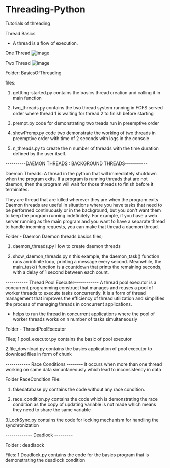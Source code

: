 # Threading-Python
Tutorials of threading 

Thread Basics
- A thread is a flow of execution.


One Thread 
![image](https://github.com/manavmalhotra123/Threading-Python/assets/110531978/1effdf58-c6b3-4c1f-a635-0776658bae71)

Two Thread 
![image](https://github.com/manavmalhotra123/Threading-Python/assets/110531978/60dd6cf0-947c-45f4-ad2b-27ae518925c3)



Folder: BasicsOfThreading

files: 
1. gettting-started.py 
  contains the basics thread creation and calling it in main function 

2. two_threads.py
  contains the two thread system running in FCFS served order where thread 1 is waiting for thread 2 to finish before starting

3. prempt.py 
  code for demonstrating two treads run in preemptive order 

4. showPremp.py 
  code two demonstrate the working of two threads in preemptive order with time of 2 seconds with logs in the console

5. n_threads.py
  to create the n number of threads with the time duration defined by the user itself.

----------DAEMON THREADS : BACKGROUND THREADS-----------

Daemon Threads: A thread in the python that will immediately shutdown when the program exits. If a program is running threads that are not daemon, then the program will wait for those threads to finish before it terminates.

They are thread that are killed wherever they are when the program exits
Daemon threads are useful in situations where you have tasks that need to be performed continuously or in the background, but you don't want them to keep the program running indefinitely. 
For example, if you have a web server running as the main program and you want to have a separate thread to handle incoming requests, you can make that thread a daemon thread. 

Folder - Daemon
Daemon threads basics files; 

1. daemon_threads.py
How to create daemon threads 

2. show_daemon_threads.py
n this example, the daemon_task() function runs an infinite loop, printing a message every second. Meanwhile, the main_task() function is a countdown that prints the remaining seconds, with a delay of 1 second between each count.

----------- Thread Pool Executer------------
A thread pool executor is a concurrent programming construct that manages and reuses a pool of worker threads to execute tasks concurrently. It is a form of thread management that improves the efficiency of thread utilization and simplifies the process of managing threads in concurrent applications.

- helps to run the thread in concurrent applications where the pool of worker threads works on n number of tasks simultaneously

Folder - ThreadPoolExecutor

Files;
1.pool_executor.py 
contains the basic of pool executor 

2.file_download.py
contains the basics application of pool executor to download files in form of chunk 

------------ Race Conditions --------
It occurs when more than one thread working on same data simuntaneously which lead to inconsistency in data 

Folder RaceCondition 
File: 
1. fakedatabase.py 
contains the code without any race condition.

2. race_condition.py 
contains the code which is demonstrating the race condition as the copy of updating variable is not made which means 
they need to share the same variable

3.LockSync.py 
contains the code for locking mechanism for handling the synchronization

------------- Deadlock ---------

Folder : deadlaock

Files:
1.Deadlock.py
contains the code for the basics program that is demonstrating the deadlock condition


